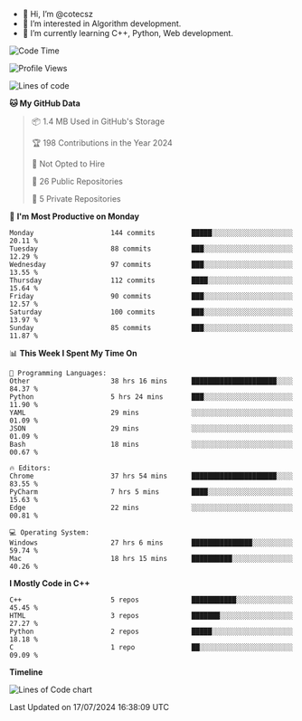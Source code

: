 - 👋 Hi, I’m @cotecsz
- 👀 I’m interested in Algorithm development.
- 🌱 I’m currently learning C++, Python, Web development.

<!---
cotecsz/cotecsz is a ✨ special ✨ repository because its `README.md` (this file) appears on your GitHub profile.
You can click the Preview link to take a look at your changes.
--->

<!--START_SECTION:waka-->
![Code Time](http://img.shields.io/badge/Code%20Time-1%2C397%20hrs%2032%20mins-blue)

![Profile Views](http://img.shields.io/badge/Profile%20Views-0-blue)

![Lines of code](https://img.shields.io/badge/From%20Hello%20World%20I%27ve%20Written-1.2%20million%20lines%20of%20code-blue)

**🐱 My GitHub Data** 

> 📦 1.4 MB Used in GitHub's Storage 
 > 
> 🏆 198 Contributions in the Year 2024
 > 
> 🚫 Not Opted to Hire
 > 
> 📜 26 Public Repositories 
 > 
> 🔑 5 Private Repositories 
 > 
📅 **I'm Most Productive on Monday** 

```text
Monday                   144 commits         █████░░░░░░░░░░░░░░░░░░░░   20.11 % 
Tuesday                  88 commits          ███░░░░░░░░░░░░░░░░░░░░░░   12.29 % 
Wednesday                97 commits          ███░░░░░░░░░░░░░░░░░░░░░░   13.55 % 
Thursday                 112 commits         ████░░░░░░░░░░░░░░░░░░░░░   15.64 % 
Friday                   90 commits          ███░░░░░░░░░░░░░░░░░░░░░░   12.57 % 
Saturday                 100 commits         ███░░░░░░░░░░░░░░░░░░░░░░   13.97 % 
Sunday                   85 commits          ███░░░░░░░░░░░░░░░░░░░░░░   11.87 % 
```


📊 **This Week I Spent My Time On** 

```text
💬 Programming Languages: 
Other                    38 hrs 16 mins      █████████████████████░░░░   84.37 % 
Python                   5 hrs 24 mins       ███░░░░░░░░░░░░░░░░░░░░░░   11.90 % 
YAML                     29 mins             ░░░░░░░░░░░░░░░░░░░░░░░░░   01.09 % 
JSON                     29 mins             ░░░░░░░░░░░░░░░░░░░░░░░░░   01.09 % 
Bash                     18 mins             ░░░░░░░░░░░░░░░░░░░░░░░░░   00.67 % 

🔥 Editors: 
Chrome                   37 hrs 54 mins      █████████████████████░░░░   83.55 % 
PyCharm                  7 hrs 5 mins        ████░░░░░░░░░░░░░░░░░░░░░   15.63 % 
Edge                     22 mins             ░░░░░░░░░░░░░░░░░░░░░░░░░   00.81 % 

💻 Operating System: 
Windows                  27 hrs 6 mins       ███████████████░░░░░░░░░░   59.74 % 
Mac                      18 hrs 15 mins      ██████████░░░░░░░░░░░░░░░   40.26 % 
```

**I Mostly Code in C++** 

```text
C++                      5 repos             ███████████░░░░░░░░░░░░░░   45.45 % 
HTML                     3 repos             ███████░░░░░░░░░░░░░░░░░░   27.27 % 
Python                   2 repos             █████░░░░░░░░░░░░░░░░░░░░   18.18 % 
C                        1 repo              ██░░░░░░░░░░░░░░░░░░░░░░░   09.09 % 
```



**Timeline**

![Lines of Code chart](https://raw.githubusercontent.com/cotecsz/cotecsz/master/assets/bar_graph.png)


 Last Updated on 17/07/2024 16:38:09 UTC
<!--END_SECTION:waka-->
